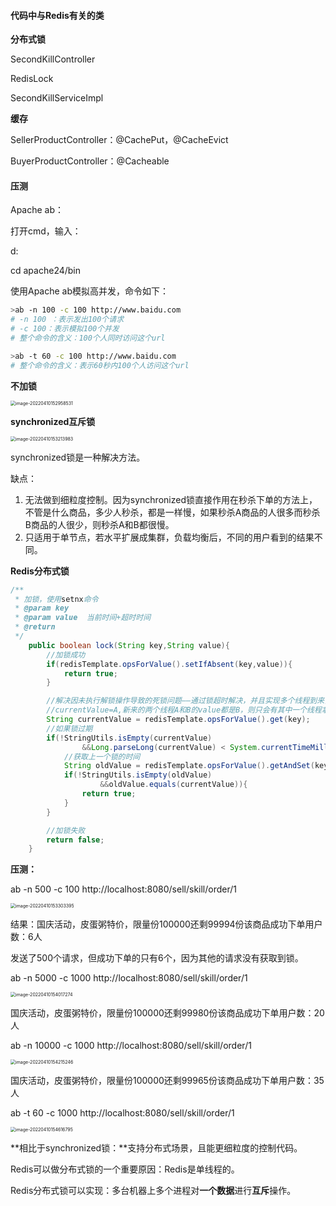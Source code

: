 #### 代码中与Redis有关的类

**分布式锁**

SecondKillController

RedisLock

SecondKillServiceImpl

**缓存**

SellerProductController：@CachePut，@CacheEvict

BuyerProductController：@Cacheable



#### 压测

Apache ab：

打开cmd，输入：

d:

cd apache24/bin

使用Apache ab模拟高并发，命令如下：

```bash
>ab -n 100 -c 100 http://www.baidu.com
# -n 100 ：表示发出100个请求
# -c 100：表示模拟100个并发
# 整个命令的含义：100个人同时访问这个url

>ab -t 60 -c 100 http://www.baidu.com
# 整个命令的含义：表示60秒内100个人访问这个url
```



**不加锁**

<img src="C:\Users\黄睿楠\AppData\Roaming\Typora\typora-user-images\image-20220410152958531.png" alt="image-20220410152958531" style="zoom:50%;" />



**synchronized互斥锁**

<img src="C:\Users\黄睿楠\AppData\Roaming\Typora\typora-user-images\image-20220410153213983.png" alt="image-20220410153213983" style="zoom:50%;" />



synchronized锁是一种解决方法。

缺点：

1. 无法做到细粒度控制。因为synchronized锁直接作用在秒杀下单的方法上，不管是什么商品，多少人秒杀，都是一样慢，如果秒杀A商品的人很多而秒杀B商品的人很少，则秒杀A和B都很慢。
2. 只适用于单节点，若水平扩展成集群，负载均衡后，不同的用户看到的结果不同。



**Redis分布式锁**

```java
/**
 * 加锁，使用setnx命令
 * @param key
 * @param value  当前时间+超时时间
 * @return
 */
    public boolean lock(String key,String value){
        //加锁成功
        if(redisTemplate.opsForValue().setIfAbsent(key,value)){
            return true;
        }

        //解决因未执行解锁操作导致的死锁问题——通过锁超时解决，并且实现多个线程到来，只会有一个线程获取锁
        //currentValue=A,新来的两个线程A和B的value都是B，则只会有其中一个线程拿到锁
        String currentValue = redisTemplate.opsForValue().get(key);
        //如果锁过期
        if(!StringUtils.isEmpty(currentValue)
                &&Long.parseLong(currentValue) < System.currentTimeMillis()){
            //获取上一个锁的时间
            String oldValue = redisTemplate.opsForValue().getAndSet(key,value);
            if(!StringUtils.isEmpty(oldValue)
                    &&oldValue.equals(currentValue)){
                return true;
            }
        }

        //加锁失败
        return false;
    }
```



**压测：**

ab -n 500 -c 100 http://localhost:8080/sell/skill/order/1

<img src="C:\Users\黄睿楠\AppData\Roaming\Typora\typora-user-images\image-20220410153303395.png" alt="image-20220410153303395" style="zoom:50%;" />

结果：国庆活动，皮蛋粥特价，限量份100000还剩99994份该商品成功下单用户数：6人

发送了500个请求，但成功下单的只有6个，因为其他的请求没有获取到锁。



ab -n 5000 -c 1000 http://localhost:8080/sell/skill/order/1

<img src="C:\Users\黄睿楠\AppData\Roaming\Typora\typora-user-images\image-20220410154017274.png" alt="image-20220410154017274" style="zoom:50%;" />

国庆活动，皮蛋粥特价，限量份100000还剩99980份该商品成功下单用户数：20人



ab -n 10000 -c 1000 http://localhost:8080/sell/skill/order/1

<img src="C:\Users\黄睿楠\AppData\Roaming\Typora\typora-user-images\image-20220410154215246.png" alt="image-20220410154215246" style="zoom:50%;" />

国庆活动，皮蛋粥特价，限量份100000还剩99965份该商品成功下单用户数：35人



ab -t 60 -c 1000 http://localhost:8080/sell/skill/order/1

<img src="C:\Users\黄睿楠\AppData\Roaming\Typora\typora-user-images\image-20220410154616795.png" alt="image-20220410154616795" style="zoom:50%;" />



**相比于synchronized锁：**支持分布式场景，且能更细粒度的控制代码。

Redis可以做分布式锁的一个重要原因：Redis是单线程的。

Redis分布式锁可以实现：多台机器上多个进程对**一个数据**进行**互斥**操作。

